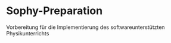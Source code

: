 # Sophy-Preparation
Vorbereitung für die Implementierung des softwareunterstützten Physikunterrichts
